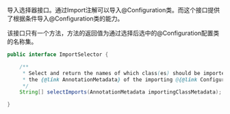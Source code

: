 导入选择器接口。通过Import注解可以导入@Configuration类。而这个接口提供了根据条件导入@Configuration类的能力。

该接口只有一个方法，方法的返回值为通过选择后选中的@Configuration配置类的名称集。

~~~java
public interface ImportSelector {

	/**
	 * Select and return the names of which class(es) should be imported based on
	 * the {@link AnnotationMetadata} of the importing @{@link Configuration} class.
	 */
	String[] selectImports(AnnotationMetadata importingClassMetadata);

}
~~~


